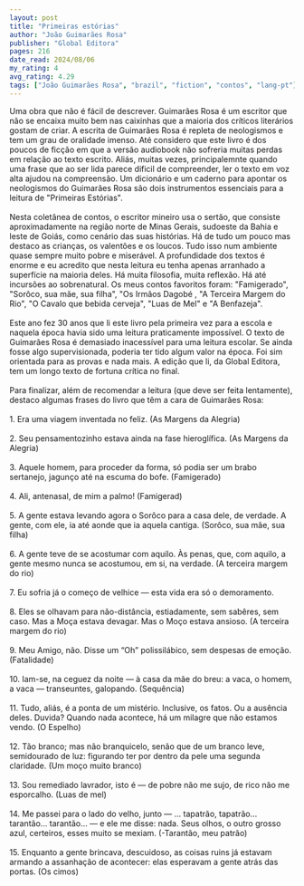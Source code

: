```yaml
---
layout: post
title: "Primeiras estórias"
author: "João Guimarães Rosa"
publisher: "Global Editora"
pages: 216
date_read: 2024/08/06
my_rating: 4
avg_rating: 4.29
tags: ["João Guimarães Rosa", "brazil", "fiction", "contos", "lang-pt"]
---
```


Uma obra que não é fácil de descrever. Guimarães Rosa é um escritor que não se encaixa muito bem nas caixinhas que a maioria dos críticos literários gostam de criar.  A escrita de Guimarães Rosa é repleta de neologismos e tem um grau de oralidade imenso. Até considero que este livro é dos poucos de ficção em que a versão audiobook não sofreria muitas perdas em relação ao texto escrito. Aliás, muitas vezes, principalemnte quando uma frase que ao ser lida parece dificil de compreender, ler o texto em voz alta ajudou na compreensão.  Um dicionário e um caderno para apontar os neologismos do Guimarães Rosa são dois instrumentos essenciais para a leitura de "Primeiras Estórias".<br/><br/>Nesta coletânea de contos, o escritor mineiro usa o sertão, que consiste aproximadamente na região norte de Minas Gerais, sudoeste da Bahia e leste de Goiás, como cenário das suas histórias. Há de tudo um pouco mas destaco as crianças, os valentões e os loucos. Tudo isso num ambiente quase sempre muito pobre e miserável. A profundidade dos textos é enorme e eu acredito que nesta leitura eu tenha apenas arranhado a superfície na maioria deles. Há muita filosofia, muita reflexão. Há até incursões ao sobrenatural.  Os meus contos favoritos foram: "Famigerado", "Sorôco, sua mãe, sua filha", "Os Irmãos Dagobé , "A Terceira Margem do Rio", "O Cavalo que bebida cerveja", "Luas de Mel" e "A Benfazeja".<br/><br/>Este ano fez 30 anos que li este livro pela primeira vez para a escola e naquela época havia sido uma leitura praticamente impossível. O texto de Guimarães Rosa é demasiado inacessível para uma leitura escolar. Se ainda fosse algo supervisionada, poderia ter tido algum valor na época. Foi sim orientada para as provas e nada mais. A edição que li, da Global Editora, tem um longo texto de fortuna crítica no final.<br/><br/>Para finalizar, além de recomendar a leitura (que deve ser feita lentamente), destaco algumas frases do livro que têm a cara de Guimarães Rosa:<br/><br/>1. Era uma viagem inventada no feliz. (As Margens da Alegria)<br/><br/>2. Seu pensamentozinho estava ainda na fase hieroglífica. (As Margens da Alegria)<br/><br/>3. Aquele homem, para proceder da forma, só podia ser um brabo sertanejo, jagunço até na escuma do bofe. (Famigerado)<br/><br/>4. Ali, antenasal, de mim a palmo! (Famigerad)<br/><br/>5. A gente estava levando agora o Sorôco para a casa dele, de verdade. A gente, com ele, ia até aonde que ia aquela cantiga. (Sorôco, sua mãe, sua filha)<br/><br/>6. A gente teve de se acostumar com aquilo. Às penas, que, com aquilo, a gente mesmo nunca se acostumou, em si, na verdade. (A terceira margem do rio)<br/><br/>7. Eu sofria já o começo de velhice — esta vida era só o demoramento.<br/><br/>8. Eles se olhavam para não-distância, estiadamente, sem sabêres, sem caso. Mas a Moça estava devagar. Mas o Moço estava ansioso. (A terceira margem do rio)<br/><br/>9. Meu Amigo, não. Disse um “Oh” polissilábico, sem despesas de emoção. (Fatalidade)<br/><br/>10. Iam-se, na ceguez da noite — à casa da mãe do breu: a vaca, o homem, a vaca — transeuntes, galopando. (Sequência)<br/><br/>11. Tudo, aliás, é a ponta de um mistério. Inclusive, os fatos. Ou a ausência deles. Duvida? Quando nada acontece, há um milagre que não estamos vendo. (O Espelho)<br/><br/>12. Tão branco; mas não branquicelo, senão que de um branco leve, semidourado de luz: figurando ter por dentro da pele uma segunda claridade. (Um moço muito branco)<br/><br/>13. Sou remediado lavrador, isto é — de pobre não me sujo, de rico não me esporcalho. (Luas de mel)<br/><br/>14. Me passei para o lado do velho, junto — … tapatrão, tapatrão… tarantão… tarantão… — e ele me disse: nada. Seus olhos, o outro grosso azul, certeiros, esses muito se mexiam. (-Tarantão, meu patrão)<br/><br/>15. Enquanto a gente brincava, descuidoso, as coisas ruins já estavam armando a assanhação de acontecer: elas esperavam a gente atrás das portas. (Os cimos)

